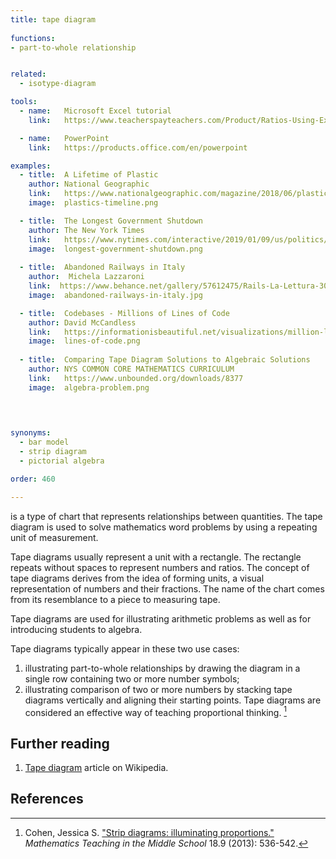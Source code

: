 ```yaml
---
title: tape diagram
  
functions:
- part-to-whole relationship


related:
  - isotype-diagram

tools:
  - name:   Microsoft Excel tutorial
    link:   https://www.teacherspayteachers.com/Product/Ratios-Using-Excel-to-Demonstrate-the-use-of-Tape-Diagrams-and-Tables-945023

  - name:   PowerPoint
    link:   https://products.office.com/en/powerpoint

examples:
  - title:  A Lifetime of Plastic
    author: National Geographic
    link:   https://www.nationalgeographic.com/magazine/2018/06/plastic-planet-waste-pollution-trash-crisis
    image:  plastics-timeline.png

  - title:  The Longest Government Shutdown
    author: The New York Times
    link:   https://www.nytimes.com/interactive/2019/01/09/us/politics/longest-government-shutdown.html?mtrref=www.datavizdoneright.com
    image:  longest-government-shutdown.png
 
  - title:  Abandoned Railways in Italy
    author:  Michela Lazzaroni
    link:  https://www.behance.net/gallery/57612475/Rails-La-Lettura-306-dataviz
    image:  abandoned-railways-in-italy.jpg

  - title:  Codebases - Millions of Lines of Code
    author: David McCandless
    link:   https://informationisbeautiful.net/visualizations/million-lines-of-code/
    image:  lines-of-code.png
  
  - title:  Comparing Tape Diagram Solutions to Algebraic Solutions
    author: NYS COMMON CORE MATHEMATICS CURRICULUM
    link:   https://www.unbounded.org/downloads/8377
    image:  algebra-problem.png
 

    

synonyms:
  - bar model
  - strip diagram
  - pictorial algebra

order: 460

---
```


is a type of chart that represents relationships between quantities. The tape diagram is used to solve mathematics word problems by using a repeating unit of measurement. 

<!--more-->
Tape diagrams usually represent a unit with a rectangle. The rectangle repeats without spaces to represent numbers and ratios. 
The concept of tape diagrams derives from the idea of forming units, a visual representation of numbers and their fractions.
The name of the chart comes from its resemblance to a piece to measuring tape.

Tape diagrams are used for illustrating arithmetic problems as well as for introducing students to algebra. 

Tape diagrams typically appear in these two use cases:
 1. illustrating part-to-whole relationships by drawing the diagram in a single row containing two or more number symbols; 
2. illustrating comparison of two or more numbers by stacking tape diagrams vertically and aligning their starting points. 
Tape diagrams are considered an effective way of teaching proportional thinking. [^cohen]


## Further reading
1. [Tape diagram](https://en.wikipedia.org/wiki/Tape_diagram) article on Wikipedia.

## References
[^cohen]: Cohen, Jessica S. ["Strip diagrams: illuminating proportions."](https://www.jstor.org/stable/10.5951/mathteacmiddscho.18.9.0536) *Mathematics Teaching in the Middle School* 18.9 (2013): 536-542.
